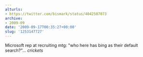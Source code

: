 ```yaml
---
alturls:
- https://twitter.com/bismark/status/4042587073
archive:
- 2009-09
date: '2009-09-17T00:35:27+00:00'
slug: '1253147727'
---
```


Microsoft rep at recruiting mtg: "who here has bing as their default
search?"... *crickets*

